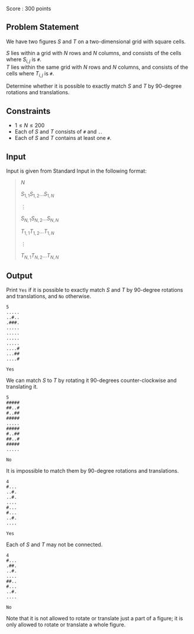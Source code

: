 Score : $300$ points

## Problem Statement

We have two figures $S$ and $T$ on a two-dimensional grid with square cells.

$S$ lies within a grid with $N$ rows and $N$ columns, and consists of the cells where $S_{i,j}$ is `#`.<br>
$T$ lies within the same grid with $N$ rows and $N$ columns, and consists of the cells where $T_{i,j}$ is `#`.

Determine whether it is possible to exactly match $S$ and $T$ by $90$-degree rotations and translations.

## Constraints

- $1 \leq N \leq 200$
- Each of $S$ and $T$ consists of `#` and `.`.
- Each of $S$ and $T$ contains at least one `#`.

## Input

Input is given from Standard Input in the following format:

> $N$
> 
> $S_{1,1}S_{1,2}\ldots S_{1,N}$
> 
> $\vdots$
> 
> $S_{N,1}S_{N,2}\ldots S_{N,N}$
> 
> $T_{1,1}T_{1,2}\ldots T_{1,N}$
> 
> $\vdots$
> 
> $T_{N,1}T_{N,2}\ldots T_{N,N}$

## Output

Print `Yes` if it is possible to exactly match $S$ and $T$ by $90$-degree rotations and translations, and `No` otherwise.

```input1
5
.....
..#..
.###.
.....
.....
.....
.....
....#
...##
....#
```

```output1
Yes
```

We can match $S$ to $T$ by rotating it $90$-degrees counter-clockwise and translating it.

```input2
5
#####
##..#
#..##
#####
.....
#####
#..##
##..#
#####
.....
```

```output2
No
```

It is impossible to match them by $90$-degree rotations and translations.

```input3
4
#...
..#.
..#.
....
#...
#...
..#.
....
```

```output3
Yes
```

Each of $S$ and $T$ may not be connected.

```input4
4
#...
.##.
..#.
....
##..
#...
..#.
....
```

```output4
No
```

Note that it is not allowed to rotate or translate just a part of a figure; it is only allowed to rotate or translate a whole figure.